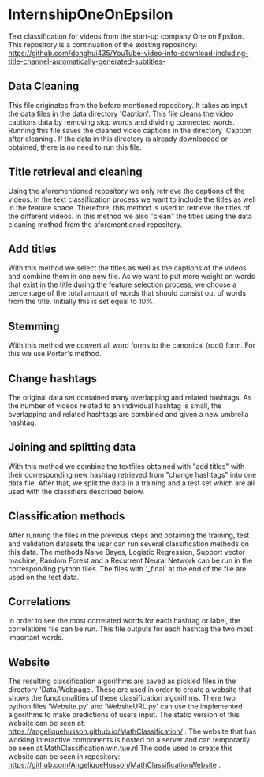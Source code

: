# InternshipOneOnEpsilon
Text classification for videos from the start-up company One on Epsilon.
This repository is a continuation of the existing repository:
https://github.com/donghui435/YouTube-video-info-download-including-title-channel-automatically-generated-subtitles-
 
## Data Cleaning
This file originates from the before mentioned repository. It takes as input the data files in the data directory 'Caption'. This file cleans the video captions data by removing stop words and dividing connected words. Running this file saves the cleaned video captions in the directory 'Caption after cleaning'. If the data in this directory is already downloaded or obtained, there is no need to run this file. 
 
## Title retrieval and cleaning
Using the aforementioned repository we only retrieve the captions of the videos. In the text classification process we want to include the titles as well in the feature space. Therefore, this method is used to retrieve the titles of the different videos. In this method we also "clean" the titles using the data cleaning method from the aforementioned repository.

## Add titles
With this method we select the titles as well as the captions of the videos and combine them in one new file. As we want to put more weight on words that exist in the title during the feature selection process, we choose a percentage of the total amount of words that should consist out of words from the title. Initially this is set equal to 10%.

## Stemming
With this method we convert all word forms to the canonical (root) form. For this we use Porter's method.

## Change hashtags
The original data set contained many overlapping and related hashtags. As the number of videos related to an individual hashtag is small, the overlapping and related hashtags are combined and given a new umbrella hashtag.

## Joining and splitting data
With this method we combine the textfiles obtained with "add titles" with their corresponding new hashtag retrieved from "change hashtags" into one data file. After that, we split the data in a training and a test set which are all used with the classifiers described below.

## Classification methods
After running the files in the previous steps and obtaining the training, test and validation datasets the user can run several classification methods on this data. The methods Naive Bayes, Logistic Regression, Support vector machine, Random Forest and a Recurrent Neural Network can be run in the corresponding python files. The files with '_final' at the end of the file are used on the test data.

## Correlations
In order to see the most correlated words for each hashtag or label, the correlations file can be run. This file outputs for each hashtag the two most important words. 

## Website
The resulting classification algorithms are saved as pickled files in the directory 'Data/Webpage'. These are used in order to create a website that shows the functionalities of these classification algorithms. There two python files 'Website.py' and 'WebsiteURL.py' can use the implemented algorithms to make predictions of users input. The static version of this website can be seen at: https://angeliquehusson.github.io/MathClassification/ .
The website that has working interactive components is hosted on a server and can temporarily be seen at MathClassification.win.tue.nl
The code used to create this website can be seen in repository: https://github.com/AngeliqueHusson/MathClassificationWebsite .


